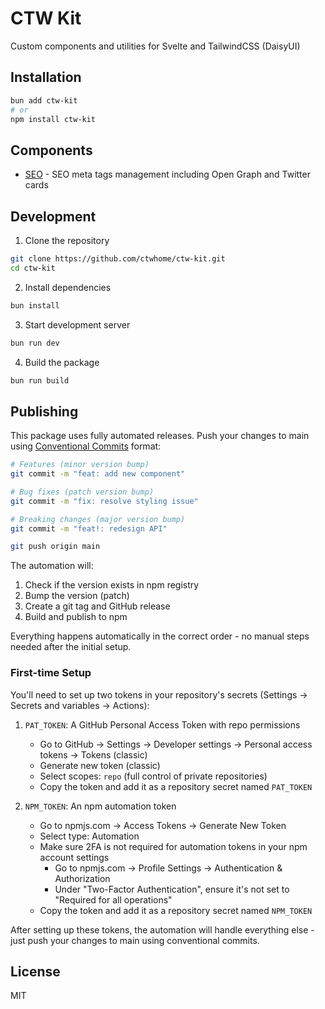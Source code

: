 # CTW Kit

Custom components and utilities for Svelte and TailwindCSS (DaisyUI)

## Installation

```bash
bun add ctw-kit
# or
npm install ctw-kit
```

## Components

- [SEO](src/lib/components/SEO/README.md) - SEO meta tags management including Open Graph and Twitter cards

## Development

1. Clone the repository
```bash
git clone https://github.com/ctwhome/ctw-kit.git
cd ctw-kit
```

2. Install dependencies
```bash
bun install
```

3. Start development server
```bash
bun run dev
```

4. Build the package
```bash
bun run build
```

## Publishing

This package uses fully automated releases. Push your changes to main using [Conventional Commits](https://www.conventionalcommits.org/) format:

```bash
# Features (minor version bump)
git commit -m "feat: add new component"

# Bug fixes (patch version bump)
git commit -m "fix: resolve styling issue"

# Breaking changes (major version bump)
git commit -m "feat!: redesign API"

git push origin main
```

The automation will:
1. Check if the version exists in npm registry
2. Bump the version (patch)
3. Create a git tag and GitHub release
4. Build and publish to npm

Everything happens automatically in the correct order - no manual steps needed after the initial setup.

### First-time Setup

You'll need to set up two tokens in your repository's secrets (Settings → Secrets and variables → Actions):

1. `PAT_TOKEN`: A GitHub Personal Access Token with repo permissions
   - Go to GitHub → Settings → Developer settings → Personal access tokens → Tokens (classic)
   - Generate new token (classic)
   - Select scopes: `repo` (full control of private repositories)
   - Copy the token and add it as a repository secret named `PAT_TOKEN`

2. `NPM_TOKEN`: An npm automation token
   - Go to npmjs.com → Access Tokens → Generate New Token
   - Select type: Automation
   - Make sure 2FA is not required for automation tokens in your npm account settings
     - Go to npmjs.com → Profile Settings → Authentication & Authorization
     - Under "Two-Factor Authentication", ensure it's not set to "Required for all operations"
   - Copy the token and add it as a repository secret named `NPM_TOKEN`

After setting up these tokens, the automation will handle everything else - just push your changes to main using conventional commits.

## License

MIT
